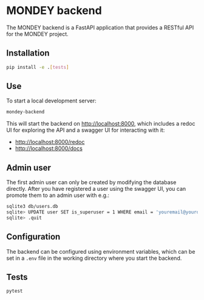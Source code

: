 # MONDEY backend

The MONDEY backend is a FastAPI application that provides a RESTful API for the MONDEY project.

## Installation

```bash
pip install -e .[tests]
```

## Use

To start a local development server:

```bash
mondey-backend
```

This will start the backend on [http://localhost:8000](http://localhost:8000),
which includes a redoc UI for exploring the API and a swagger UI for interacting with it:

- [http://localhost:8000/redoc](http://localhost:8000/redoc)
- [http://localhost:8000/docs](http://localhost:8000/docs)

## Admin user

The first admin user can only be created by modifying the database directly.
After you have registered a user using the swagger UI, you can promote them to an admin user with e.g.:

```bash
sqlite3 db/users.db
sqlite> UPDATE user SET is_superuser = 1 WHERE email = 'youremail@yourdomain.com';
sqlite> .quit
```

## Configuration

The backend can be configured using environment variables,
which can be set in a `.env` file in the working directory where you start the backend.

## Tests

```bash
pytest
```
